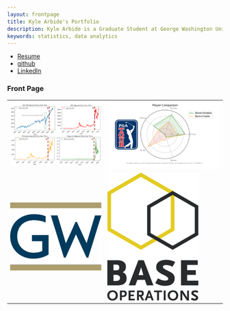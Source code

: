 ```yaml
---
layout: frontpage
title: Kyle Arbide's Portfolio
description: Kyle Arbide is a Graduate Student at George Washington University.
keywords: statistics, data analytics
---
```


<div class="navbar">
  <div class="navbar-inner">
      <ul class="nav">
          <li><a href="/assets/RESUME_Arbide_Kyle.pdf">Resume</a></li>
          <li><a href="https://github.com/kylearbide">github</a></li>
          <li><a href="https://www.linkedin.com/in/kyle-arbide-96b6491a1/">LinkedIn</a></li>
      </ul>
  </div>
</div>

### <a name="Front Page"></a>Front Page

<table class="wide">
<tr>
  <td class="left">
    <a href="pages/publpics/CryptoTimeSeries.html">
       <img src="assets/CryptoFiles/Images/CryptoTimeSeriesNewSmall.png" alt="Crypto Time Series" title="Crypto Time Series"/>
    </a>
  </td>
  <td class="right">
    <a href="pages/publpics/GolfDataAnalysis.html">
        <img src="assets/PGAFiles/GolfSpiderSized.png" alt="PGA Analysis" title="PGA Analysis"/>
    </a>
  </td>
</tr>
<tr>
  <td class="left">
    <a href="pages/courses.html">
        <img src="pages/icons16/GWLogoSized.png" alt="GW Data Analytics" title="GW Data Analytics"/>
    </a>
  </td>
  <td class="right">
    <a href="pages/publpics/baseops.html">
        <img src="pages/icons16/BaseOpsLogoSized.png" alt="Base Operations" title="Base Operations"/>
    </a>
  </td>
</tr>
</table>
<!--
<div class="navbar">
  <div class="navbar-inner">
      <ul class="nav">
          <li><a href="morefigs.html">see more figures</a></li>
      </ul>
  </div>
</div> -->
